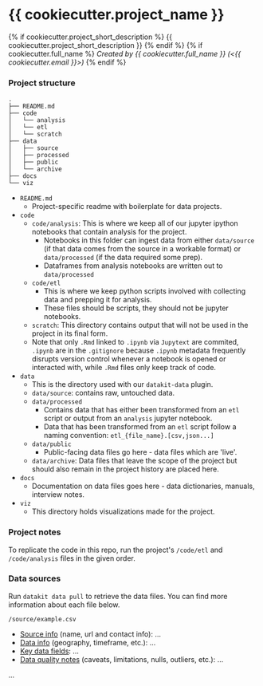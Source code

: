 # {{ cookiecutter.project_name }}
{% if cookiecutter.project_short_description %}
{{ cookiecutter.project_short_description }}
{% endif %}
{% if cookiecutter.full_name %}
*Created by {{ cookiecutter.full_name }} (<{{ cookiecutter.email }}>)*
{% endif %}

### Project structure

```
.
├── README.md
├── code
│   └── analysis
│   └── etl
│   └── scratch
├── data
│   ├── source
│   ├── processed
│   ├── public
│   └── archive
├── docs
└── viz
```

- `README.md`
  - Project-specific readme with boilerplate for data projects.
- `code`
  - `code/analysis`: This is where we keep all of our jupyter ipython notebooks that contain analysis for the project.
    - Notebooks in this folder can ingest data from either `data/source` (if that data comes from the source in a workable format) or `data/processed` (if the data required some prep).
    - Dataframes from analysis notebooks are written out to `data/processed`
  - `code/etl`
    - This is where we keep python scripts involved with collecting data and prepping it for analysis.
    - These files should be scripts, they should not be jupyter notebooks.
  - `scratch`: This directory contains output that will not be used in the project in its final form.
  - Note that only `.Rmd` linked to `.ipynb` via `Jupytext` are commited, `.ipynb` are in the `.gitignore` because `.ipynb` metadata frequently disrupts version control whenever a notebook is opened or interacted with, while `.Rmd` files only keep track of code.
- `data`
  - This is the directory used with our `datakit-data` plugin.
  - `data/source`: contains raw, untouched data.
  - `data/processed`
    - Contains data that has either been transformed from an `etl` script or output from an `analysis` jupyter notebook.
    - Data that has been transformed from an `etl` script follow a naming convention: `etl_{file_name}.[csv,json...]`
  - `data/public`
    - Public-facing data files go here - data files which are 'live'.
  - `data/archive`: Data files that leave the scope of the project but should also remain in the project history are placed here.
- `docs`
  - Documentation on data files goes here - data dictionaries, manuals, interview notes.
- `viz`
  - This directory holds visualizations made for the project. 


### Project notes

To replicate the code in this repo, run the project's `/code/etl` and `/code/analysis` files in the given order. 


### Data sources

Run `datakit data pull` to retrieve the data files. You can find more information about each file below. 

`/source/example.csv`
- <u>Source info</u> (name, url and contact info): ...
- <u>Data info</u> (geography, timeframe, etc.): ...
- <u>Key data fields</u>: ...
- <u>Data quality notes</u> (caveats, limitations, nulls, outliers, etc.): ...

...
